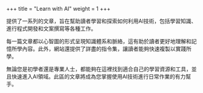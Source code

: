 +++
title = "Learn with AI"
weight = 1
+++

提供了一系列的文章，旨在幫助讀者學習和探索如何利用AI技術，包括學習知識、進行程式開發和文案撰寫等各種工作。

每一篇文章都以心智圖的形式呈現知識體系和脈絡，這有助於讀者更好地理解和記憶所學內容。此外，網站還提供了詳盡的指令集，讓讀者能夠快速複製以實踐所學。

無論您是初學者還是專業人士，都能夠在這裡找到適合自己的學習資源和工具，並且快速進入AI領域。此區的文章將成為您掌握使用AI技術進行日常作業的有力幫手。
